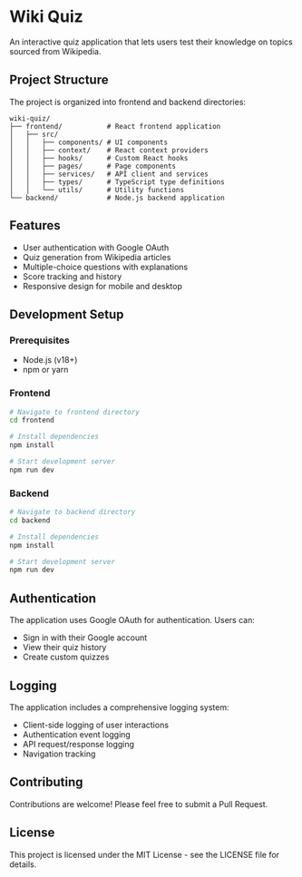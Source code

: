 # Wiki Quiz

An interactive quiz application that lets users test their knowledge on topics sourced from Wikipedia.

## Project Structure

The project is organized into frontend and backend directories:

```
wiki-quiz/
├── frontend/           # React frontend application
│   ├── src/
│   │   ├── components/ # UI components
│   │   ├── context/    # React context providers
│   │   ├── hooks/      # Custom React hooks
│   │   ├── pages/      # Page components
│   │   ├── services/   # API client and services
│   │   ├── types/      # TypeScript type definitions
│   │   └── utils/      # Utility functions
└── backend/            # Node.js backend application
```

## Features

- User authentication with Google OAuth
- Quiz generation from Wikipedia articles
- Multiple-choice questions with explanations
- Score tracking and history
- Responsive design for mobile and desktop

## Development Setup

### Prerequisites

- Node.js (v18+)
- npm or yarn

### Frontend

```bash
# Navigate to frontend directory
cd frontend

# Install dependencies
npm install

# Start development server
npm run dev
```

### Backend

```bash
# Navigate to backend directory
cd backend

# Install dependencies
npm install

# Start development server
npm run dev
```

## Authentication

The application uses Google OAuth for authentication. Users can:

- Sign in with their Google account
- View their quiz history
- Create custom quizzes

## Logging

The application includes a comprehensive logging system:

- Client-side logging of user interactions
- Authentication event logging
- API request/response logging
- Navigation tracking

## Contributing

Contributions are welcome! Please feel free to submit a Pull Request.

## License

This project is licensed under the MIT License - see the LICENSE file for details.
